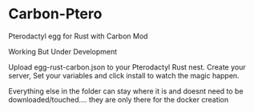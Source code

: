 # Carbon-Ptero
Pterodactyl egg for Rust with Carbon Mod

Working But Under Development

Upload egg-rust-carbon.json to your Pterodactyl Rust nest.
Create your server, Set your variables and click install to watch the magic happen.

Everything else in the folder can stay where it is and doesnt need to be downloaded/touched.... they are only there for the docker creation
